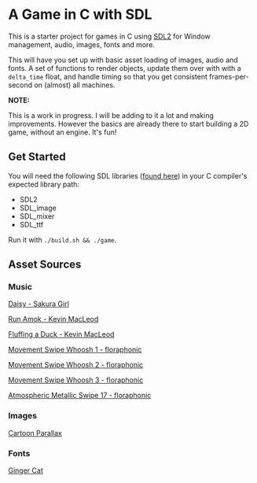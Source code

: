# A Game in C with SDL

This is a starter project for games in C using [SDL2](https://wiki.libsdl.org) for Window management, audio, images, fonts and more.

This will have you set up with basic asset loading of images, audio and fonts. A set of functions to render objects, update them over with with a `delta_time` float, and handle timing so that you get consistent frames-per-second on (almost) all machines.

**NOTE:**

This is a work in progress. I will be adding to it a lot and making improvements. However the basics are already there to start building a 2D game, without an engine. It's fun!

## Get Started

You will need the following SDL libraries ([found here](https://wiki.libsdl.org/SDL2/Libraries)) in your C compiler's expected library path:

- SDL2
- SDL_image
- SDL_mixer
- SDL_ttf

Run it with `./build.sh && ./game`.

## Asset Sources

### Music

[Daisy - Sakura Girl](https://www.chosic.com/download-audio/58136/)

[Run Amok - Kevin MacLeod](https://www.chosic.com/download-audio/39324/)

[Fluffing a Duck - Kevin MacLeod](https://www.chosic.com/download-audio/27248/)

[Movement Swipe Whoosh 1 - floraphonic](https://pixabay.com/users/floraphonic-38928062/)

[Movement Swipe Whoosh 2 - floraphonic](https://pixabay.com/users/floraphonic-38928062/)

[Movement Swipe Whoosh 3 - floraphonic](https://pixabay.com/users/floraphonic-38928062/)

[Atmospheric Metallic Swipe 17 - floraphonic](https://pixabay.com/users/floraphonic-38928062/)

### Images

[Cartoon Parallax](https://craftpix.net/freebies/free-cartoon-parallax-2d-backgrounds/)

### Fonts

[Ginger Cat](https://www.dafont.com/ginger-cat.font)

